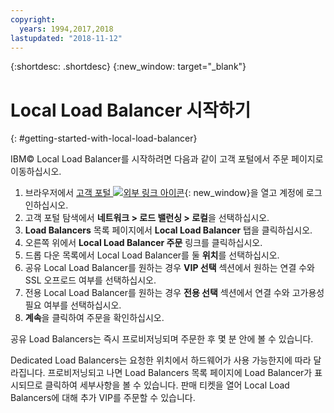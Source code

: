```yaml
---
copyright:
  years: 1994,2017,2018
lastupdated: "2018-11-12"
---
```


{:shortdesc: .shortdesc}
{:new_window: target="_blank"}

# Local Load Balancer 시작하기
{: #getting-started-with-local-load-balancer}

IBM© Local Load Balancer를 시작하려면 다음과 같이 고객 포털에서 주문 페이지로 이동하십시오.

1. 브라우저에서 [고객 포털 ![외부 링크 아이콘](../../icons/launch-glyph.svg "외부 링크 아이콘")](https://control.softlayer.com/){: new_window}을 열고 계정에 로그인하십시오.
2. 고객 포털 탐색에서 **네트워크 > 로드 밸런싱 > 로컬**을 선택하십시오.
3. **Load Balancers** 목록 페이지에서 **Local Load Balancer** 탭을 클릭하십시오.
4. 오른쪽 위에서 **Local Load Balancer 주문** 링크를 클릭하십시오.
5. 드롭 다운 목록에서 Local Load Balancer를 둘 **위치**를 선택하십시오.
6. 공유 Local Load Balancer를 원하는 경우 **VIP 선택** 섹션에서 원하는 연결 수와 SSL 오프로드 여부를 선택하십시오.
7. 전용 Local Load Balancer를 원하는 경우 **전용 선택** 섹션에서 연결 수와 고가용성 필요 여부를 선택하십시오.
8. **계속**을 클릭하여 주문을 확인하십시오.

공유 Load Balancers는 즉시 프로비저닝되며 주문한 후 몇 분 안에 볼 수 있습니다.  

Dedicated Load Balancers는 요청한 위치에서 하드웨어가 사용 가능한지에 따라 달라집니다. 프로비저닝되고 나면 Load Balancers 목록 페이지에 Load Balancer가 표시되므로 클릭하여 세부사항을 볼 수 있습니다. 판매 티켓을 열어 Local Load Balancers에 대해 추가 VIP를 주문할 수 있습니다. 
